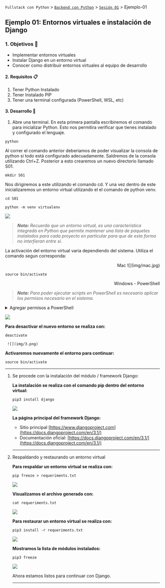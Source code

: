 `Fullstack con Python` > [`Backend con Python`](../../Readme.md) > [`Sesión 01`](../Readme.md) > Ejemplo-01
## Ejemplo 01: Entornos virtuales e instalación de Django

### 1. Objetivos :dart:

- Implementar entornos virtuales
- Instalar Django en un entorno virtual
- Conocer como distribuir entornos virtuales al equipo de desarrollo

#### 2. Requisitos :clipboard:

1. Tener Python Instalado
2. Tener Instalado PIP
3. Tener una terminal configurada (PowerShell, WSL, etc)

#### 3. Desarrollo :rocket:

1.  Abre una terminal. En esta primera pantalla escribiremos el comando para inicializar Python. Esto nos permitira verificar que tienes instalado y configurado el lenguaje.

   ```console
   python
   ```
Al correr el comando anterior deberiamos de poder visualizar la consola de python si todo está configurado adecuadamente. Saldremos de la consola utilizando Ctrl+Z. Posterior a esto crearemos un nuevo directorio llamado S01.

   ```console
   mkdir S01
   ```
Nos dirigiremos a este utilizando el comando cd. Y una vez dentro de este inicializaremos un entorno virtual utilizando el el comando de python venv.

   ```console
   cd S01
   ```

   ```console
python -m venv virtualenv
   ```

   ![](img/1.png)


   >*__Nota:__ Recuerda que un entorno virtual, es una característica integrada en Python que  permite mantener una lista de paquetes instalados para cada proyecto en particular para que de esta forma no interfieran entre si.*

La activación del entorno virtual varia dependiendo del sistema. Utiliza el comando segun corresponda:

<p align="right">
Mac ![](img/mac.jpg)
</p>

   ```console
   source bin/activate
   ```
<p align="right">
	Windows - PowerShell
</p>

> *__Nota:__ Para poder ejecutar scripts en PowerShell es necesario aplicar los permisos necesario en el sistema.*

<details><summary>Agregar permisos a PowerShell</summary>
<p>


En una consola de PowerShell escribe: 

    ```
       Set-ExecutionPolicy -ExecutionPolicy bypass 
    ```

</p>
</details>

   ![](img/2.png)

   __Para desactivar el nuevo entorno se realiza con:__

   ```console
   deactivate 
   ```
     ![](img/3.png)

   __Activaremos nuevamente el entorno para continuar:__

   ```console
   source bin/activate
   ```
   ***

1. Se procede con la instalación del módulo / framework Django:

   __La instalación se realiza con el comando pip dentro del entorno virtual:__

   ```console
   pip3 install django
   ```
   ![](img/4.png)

   __La página principal del framework Django:__
   - Sitio principal [https://www.djangoproject.com](https://docs.djangoproject.com/en/3.1/)
   - Documentación oficial: [https://docs.djangoproject.com/en/3.1/](https://docs.djangoproject.com/en/3.1/)
   ***

1. Respaldando y restaurando un entorno virtual

   __Para respaldar un entorno virtual se realiza con:__

   ```console
   pip freeze > requeriments.txt
   ```

   ![](img/5.png)

   __Visualizamos el archivo generado con:__

   ```console
   cat requeriments.txt
   ```

   ![](img/6.png)


   __Para restaurar un entorno virtual se realiza con:__

   ```console
   pip3 install -r requeriments.txt
   ```
	
   ![](img/7.png)

   __Mostramos la lista de módulos instalados:__

   ```console
   pip3 freeze
   ```
   
   ![](img/8.png)

   Ahora estamos listos para continuar con Django.
   ***
